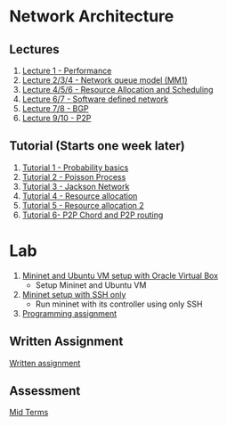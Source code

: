 # Network Architecture

## Lectures
1. [Lecture 1 - Performance]({{site.baseurl}}/2021-08-13-cs4226-lecture-1-performance/)
2. [Lecture 2/3/4 - Network queue model (MM1)]({{site.baseurl}}/2021-08-20-cs4226-lecture-2-network-queuing-models)
3. [Lecture 4/5/6 - Resource Allocation and Scheduling]({{site.baseurl}}/2021-09-03-cs4226-lecture-3-resource-allocation-and-scheduling)
4. [Lecture 6/7 - Software defined network]({{site.baseurl}}/2021-09-17-cs4226-lecture-6-sdn-software-defined-network)
5. [Lecture 7/8 - BGP]({{site.baseurl}}/2021-10-17-cs4226-lecture-7-bgp)
6. [Lecture 9/10 - P2P]({{site.baseurl}}/2021-11-12-cs4226-lecture-8-p2p)

## Tutorial (Starts one week later)
1. [Tutorial 1 - Probability basics]({{site.baseurl}}/2021-08-22-cs4226-tutorial-1-probability-basics)
2. [Tutorial 2 - Poisson Process]({{site.baseurl}}/2021-08-29-cs4226-tutorial-2-poisson-process)
3. [Tutorial 3 - Jackson Network]({{site.baseurl}}/2021-09-12-cs4226-tutorial-3-jackson-network)
4. [Tutorial 4 - Resource allocation]({{site.baseurl}}/2021-09-12-cs4226-tutorial-4-resource-allocation)
5. [Tutorial 5 - Resource allocation 2]({{site.baseurl}}/2021-09-17-cs4226-tutorial-5-resource-allocation-2)
6. [Tutorial 6- P2P Chord and P2P routing]({{site.baseurl}}/2021-11-12-cs4226-tutorial-6-p2p-chord-and-routing)


# Lab
1. [Mininet and Ubuntu VM setup with Oracle Virtual Box]({{site.baseurl}}/2021-10-20-cs4226-lab-mininet-and-ubuntu-setup)
	- Setup Mininet and Ubuntu VM 
2. [Mininet setup with SSH only]({{site.baseurl}}/2021-11-04-cs4226-lab-running-mininet-with-ssh)
	- Run mininet with its controller using only SSH
3. [Programming assignment]({{site.baseurl}}/2021-11-07-cs4226-project-assignment)


## Written Assignment
[Written assignment]({{site.baseurl}}/2021-09-17-cs4226-written-assignment-up-to-resource-allocation)

## Assessment
[Mid Terms]({{site.baseurl}}/2021-10-17-cs4226-mid-term-assesment)
